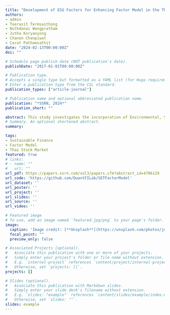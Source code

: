 ```yaml
---
title: "Development of ESG Factors for Enhancing Factor Model in the Thai Stock Market"
authors:
- admin
- Teerasit Termsaithong
- Nuthdanai Wangpratham
- Jutha Koryanyong
- Chanon Chanpiwat
- Carat Pathomsathit
date: "2024-02-13T00:00:00Z"
doi: ""

# Schedule page publish date (NOT publication's date).
publishDate: "2017-01-01T00:00:00Z"

# Publication type.
# Accepts a single type but formatted as a YAML list (for Hugo requirements).
# Enter a publication type from the CSL standard.
publication_types: ["article-journal"]

# Publication name and optional abbreviated publication name.
publication: "*SSRN, 2024*"
publication_short: ""

abstract: This study investigates the incorporation of Environmental, Social, and Governance (ESG) factors into Thai stock market analysis, emphasizing the Thailand Sustainability Investment (THSI) platform. Central to this is the integration of a'best minus worst'derived ESG factor into the Fama-French three-factor model, serving as a proxy for ESG impact on stock returns. The research employs a homogeneity covariance matrix test to establish the ESG Best Minus Worst (BMW) factor's distinctiveness from traditional market factors. Results show the ESG BMW factor's unique covariance structure, enhancing existing models and highlighting variability due to different rating agency methodologies, thus impacting investment decisions. The study finds the modified Fama-French model with the ESG BMW factor more effective than q-factor models in explaining THSI-listed stock returns, demonstrating its relevance in Thai market analysis.
# Summary. An optional shortened abstract.
summary: 

tags:
- Sustainable Finance
- Factor Model
- Thai Stock Market
featured: true
# links:
# - name: ""
#   url: ""
url_pdf: https://papers.ssrn.com/sol3/papers.cfm?abstract_id=4706129
url_code: 'https://github.com/QuantFILab/SETFactorModel'
url_dataset: ''
url_poster: ''
url_project: ''
url_slides: ''
url_source: ''
url_video: ''

# Featured image
# To use, add an image named `featured.jpg/png` to your page's folder. 
image:
  caption: 'Image credit: [**Unsplash**](https://unsplash.com/photos/jdD8gXaTZsc)'
  focal_point: ""
  preview_only: false

# Associated Projects (optional).
#   Associate this publication with one or more of your projects.
#   Simply enter your project's folder or file name without extension.
#   E.g. `internal-project` references `content/project/internal-project/index.md`.
#   Otherwise, set `projects: []`.
projects: []

# Slides (optional).
#   Associate this publication with Markdown slides.
#   Simply enter your slide deck's filename without extension.
#   E.g. `slides: "example"` references `content/slides/example/index.md`.
#   Otherwise, set `slides: ""`.
slides: example
---
```



